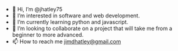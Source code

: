 - 👋 Hi, I’m @jhatley75
- 👀 I’m interested in software and web development. 
- 🌱 I’m currently learning python and javascript.
- 💞️ I’m looking to collaborate on a project that will take me from a beginner to more advanced.
- 📫 How to reach me jimdhatley@gmail.com

<!---
jhatley75/jhatley75 is a ✨ special ✨ repository because its `README.md` (this file) appears on your GitHub profile.
You can click the Preview link to take a look at your changes.
--->

